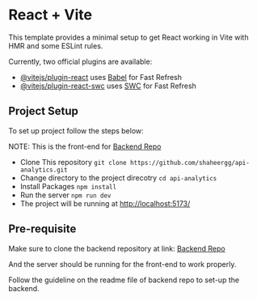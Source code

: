 # React + Vite

This template provides a minimal setup to get React working in Vite with HMR and some ESLint rules.

Currently, two official plugins are available:

- [@vitejs/plugin-react](https://github.com/vitejs/vite-plugin-react/blob/main/packages/plugin-react/README.md) uses [Babel](https://babeljs.io/) for Fast Refresh
- [@vitejs/plugin-react-swc](https://github.com/vitejs/vite-plugin-react-swc) uses [SWC](https://swc.rs/) for Fast Refresh

## Project Setup

To set up project follow the steps below:

NOTE: This is the front-end for [Backend Repo](https://github.com/shaheersystems/api-design-node-js)

- Clone This repository `git clone https://github.com/shaheergg/api-analytics.git`
- Change directory to the project direcotry `cd api-analytics`
- Install Packages `npm install`
- Run the server `npm run dev`
- The project will be running at <http://localhost:5173/>

## Pre-requisite

Make sure to clone the backend repository at link: [Backend Repo](https://github.com/shaheersystems/api-design-node-js)

And the server should be running for the front-end to work properly.

Follow the guideline on the readme file of backend repo to set-up the backend.
